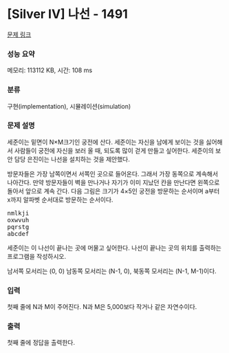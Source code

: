 # [Silver IV] 나선 - 1491 

[문제 링크](https://www.acmicpc.net/problem/1491) 

### 성능 요약

메모리: 113112 KB, 시간: 108 ms

### 분류

구현(implementation), 시뮬레이션(simulation)

### 문제 설명

<p>세준이는 밑면이 N×M크기인 궁전에 산다. 세준이는 자신을 남에게 보이는 것을 싫어해서 사람들이 궁전에 자신을 보러 올 때, 되도록 많이 걷게 만들고 싶어한다. 세준이의 보안 담당 은진이는 나선을 설치하는 것을 제안했다.</p>

<p>방문자들은 가장 남쪽이면서 서쪽인 곳으로 들어온다. 그래서 가장 동쪽으로 계속해서 나아간다. 만약 방문자들이 벽을 만나거나 자기가 이미 지났던 칸을 만난다면 왼쪽으로 돌아서 앞으로 계속 간다. 다음 그림은 크기가 4×5인 궁전을 방문하는 순서이며 a부터 x까지 알파벳 순서대로 방문하는 순서이다.</p>

<pre>nmlkji
oxwvuh
pqrstg
abcdef</pre>

<p>세준이는 이 나선이 끝나는 곳에 머물고 싶어한다. 나선이 끝나는 곳의 위치를 출력하는 프로그램을 작성하시오.</p>

<p>남서쪽 모서리는 (0, 0) 남동쪽 모서리는 (N-1, 0), 북동쪽 모서리는 (N-1, M-1)이다.</p>

### 입력 

 <p>첫째 줄에 N과 M이 주어진다. N과 M은 5,000보다 작거나 같은 자연수이다.</p>

### 출력 

 <p>첫째 줄에 정답을 출력한다.</p>

